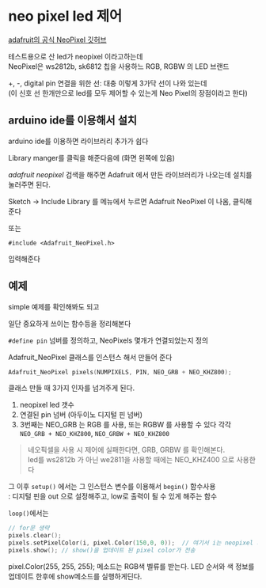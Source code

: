 # neo pixel led 제어

[adafruit의 공식 NeoPixel 깃허브](https://github.com/adafruit/adafruit_neopixel)

테스트용으로 산 led가 neopixel 이라고하는데  
NeoPixel은 ws2812b, sk6812 칩을 사용하느 RGB, RGBW 의 LED 브랜드  

+, -, digital pin 연결을 위한 선: 대충 이렇게 3가닥 선이 나와 있는데   
(이 신호 선 한개만으로 led를 모두 제어할 수 있는게 Neo Pixel의 장점이라고 한다)


## arduino ide를 이용해서 설치
arduino ide를 이용하면 라이브러리 추가가 쉽다  

Library manger를 클릭을 해준다음에 (화면 왼쪽에 있음)  

*adafruit neopixel* 검색을 해주면 Adafruit 에서 만든 라이브러리가 나오는데 
설치를 눌러주면 된다.  

Sketch -> Include Library 를 메뉴에서 누르면 Adafruit NeoPixel 이 나옴, 클릭해준다 

또는 
```
#include <Adafruit_NeoPixel.h>
```
입력해준다


## 예제
simple 예제를 확인해봐도 되고 

일단 중요하게 쓰이는 함수등을 정리해본다

`#define pin` 넘버를 정의하고, NeoPixels 몇개가 연결되었는지 정의  

Adafruit_NeoPixel 클래스를 인스턴스 해서 만들어 준다   
```cpp
Adafruit_NeoPixel pixels(NUMPIXELS, PIN, NEO_GRB + NEO_KHZ800);
```
클래스 만들 때 3가지 인자를 넘겨주게 된다.  
1. neopixel led 갯수
2. 연결된 pin 넘버 (아두이노 디지털 핀 넘버)
3. 3번째는 NEO_GRB 는 RGB 를 사용, 또는 RGBW 를 사용할 수 있다
    각각 `NEO_GRB + NEO_KHZ800`, `NEO_GRBW + NEO_KHZ800` 

> 네오픽셀을 사용 시 제어에 실패한다면, GRB, GRBW 를 확인해본다.  
> led를 ws2812b 가 아닌 we2811을 사용할 때에는 NEO_KHZ400 으로 사용한다

그 이후 `setup()` 에서는 그 인스턴스 변수를 이용해서 `begin()` 함수사용  
: 디지털 핀을 out 으로 설정해주고, low로 출력이 될 수 있게 해주는 함수

`loop()`에서는 

```cpp
// for문 생략
pixels.clear();
pixels.setPixelColor(i, pixel.Color(150,0, 0));  // 여기서 i는 neopixel 의 해당하는 led를 의미
pixels.show(); // show()을 업데이트 된 pixel color가 전송

```
pixel.Color(255, 255, 255); 메소드는 RGB색 벨류를 받는다.  LED 순서와 색 정보를 업데이트 한후에 
show메소드를 실행하게딘다.


